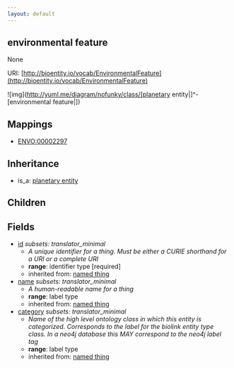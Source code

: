 ```yaml
---
layout: default
---
```


## environmental feature


None

URI: [http://bioentity.io/vocab/EnvironmentalFeature](http://bioentity.io/vocab/EnvironmentalFeature)


![img](http://yuml.me/diagram/nofunky/class/[planetary entity|]^-[environmental feature|])
## Mappings

 * [ENVO:00002297](http://purl.obolibrary.org/obo/ENVO_00002297)

## Inheritance

 *  is_a: [planetary entity](PlanetaryEntity.html)

## Children



## Fields

 * [id](id.html) *subsets: translator_minimal*
    * _A unique identifier for a thing. Must be either a CURIE shorthand for a URI or a complete URI_
    * __range__: identifier type [required]
    * inherited from: [named thing](NamedThing.html)
 * [name](name.html) *subsets: translator_minimal*
    * _A human-readable name for a thing_
    * __range__: label type
    * inherited from: [named thing](NamedThing.html)
 * [category](category.html) *subsets: translator_minimal*
    * _Name of the high level ontology class in which this entity is categorized. Corresponds to the label for the biolink entity type class. In a neo4j database this MAY correspond to the neo4j label tag_
    * __range__: label type
    * inherited from: [named thing](NamedThing.html)
